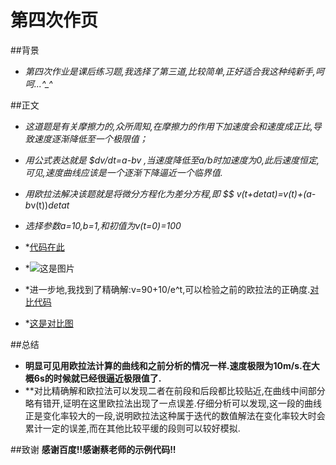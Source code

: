 # 第四次作页
##背景
- *第四次作业是课后练习题,我选择了第三道,比较简单,正好适合我这种纯新手,呵呵...^_^*

##正文
- *这道题是有关摩擦力的,众所周知,在摩擦力的作用下加速度会和速度成正比,导致速度逐渐降低至一个极限值；*
- *用公式表达就是 $dv/dt=a-bv  ,当速度降低至a/b时加速度为0,此后速度恒定,可见,速度曲线应该是一个逐渐下降逼近一个临界值.*
- *用欧拉法解决该题就是将微分方程化为差分方程,即
 $$ v(t+detat)=v(t)+(a-b*v(t))*detat*
- *选择参数a=10,b=1,和初值为v(t=0)=100*
- *[代码在此](https://github.com/computationalphysics2013301020107/computationalphysics-N_2013301020107/blob/master/1.py)
- *![这是图片](https://github.com/computationalphysics2013301020107/computationalphysics-N_2013301020107/blob/master/v-t%E5%9B%BE.png)

- *进一步地,我找到了精确解:v=90+10/e^t,可以检验之前的欧拉法的正确度.[对比代码](https://github.com/computationalphysics2013301020107/computationalphysics-N_2013301020107/blob/master/homework4.py)
-  *[这是对比图]()
 
##总结
- **明显可见用欧拉法计算的曲线和之前分析的情况一样.速度极限为10m/s.在大概6s的时候就已经很逼近极限值了.**
- **对比精确解和欧拉法可以发现二者在前段和后段都比较贴近,在曲线中间部分略有错开,证明在这里欧拉法出现了一点误差.仔细分析可以发现,这一段的曲线正是变化率较大的一段,说明欧拉法这种属于迭代的数值解法在变化率较大时会累计一定的误差,而在其他比较平缓的段则可以较好模拟.

##致谢
 **感谢百度!!感谢蔡老师的示例代码!!**

